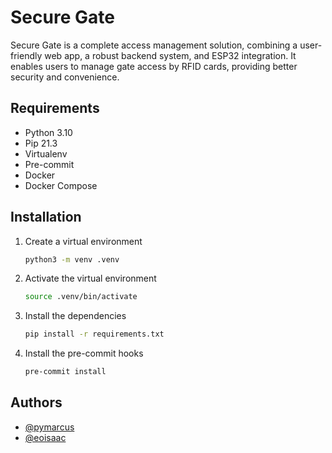 # Secure Gate

Secure Gate is a complete access management solution, combining a user-friendly web app, a robust backend system, and ESP32 integration.
It enables users to manage gate access by RFID cards, providing better security and convenience.

## Requirements

- Python 3.10
- Pip 21.3
- Virtualenv
- Pre-commit
- Docker
- Docker Compose

## Installation

1. Create a virtual environment

    ```bash
    python3 -m venv .venv
    ```

2. Activate the virtual environment

    ```bash
    source .venv/bin/activate
    ```
   
3. Install the dependencies

    ```bash
    pip install -r requirements.txt
    ```

4. Install the pre-commit hooks

    ```bash
    pre-commit install
    ```

## Authors

- [@pymarcus](https://github.com/PyMarcus)
- [@eoisaac](https://github.com/eoisaac)

